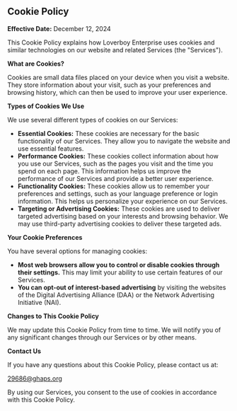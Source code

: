 ## Cookie Policy

**Effective Date:** December 12, 2024

This Cookie Policy explains how Loverboy Enterprise uses cookies and similar technologies on our website and related Services (the "Services").

**What are Cookies?**

Cookies are small data files placed on your device when you visit a website. They store information about your visit, such as your preferences and browsing history, which can then be used to improve your user experience.

**Types of Cookies We Use**

We use several different types of cookies on our Services:

* **Essential Cookies:** These cookies are necessary for the basic functionality of our Services. They allow you to navigate the website and use essential features.  
* **Performance Cookies:** These cookies collect information about how you use our Services, such as the pages you visit and the time you spend on each page. This information helps us improve the performance of our Services and provide a better user experience.
* **Functionality Cookies:** These cookies allow us to remember your preferences and settings, such as your language preference or login information. This helps us personalize your experience on our Services.
* **Targeting or Advertising Cookies:** These cookies are used to deliver targeted advertising based on your interests and browsing behavior. We may use third-party advertising cookies to deliver these targeted ads.

**Your Cookie Preferences**

You have several options for managing cookies:

* **Most web browsers allow you to control or disable cookies through their settings.** This may limit your ability to use certain features of our Services.
* **You can opt-out of interest-based advertising** by visiting the websites of the Digital Advertising Alliance (DAA) or the Network Advertising Initiative (NAI).

**Changes to This Cookie Policy**

We may update this Cookie Policy from time to time. We will notify you of any significant changes through our Services or by other means.

**Contact Us**

If you have any questions about this Cookie Policy, please contact us at:

29686@ghaps.org

By using our Services, you consent to the use of cookies in accordance with this Cookie Policy.
